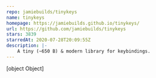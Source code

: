 ```yaml
---
repo: jamiebuilds/tinykeys
name: tinykeys
homepage: https://jamiebuilds.github.io/tinykeys/
url: https://github.com/jamiebuilds/tinykeys
stars: 3839
starredAt: 2020-07-28T20:09:55Z
description: |-
    A tiny (~650 B) & modern library for keybindings.
---
```


[object Object]
